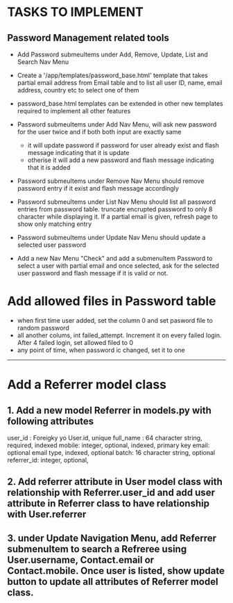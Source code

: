
# TASKS TO IMPLEMENT
## Password Management related tools
- Add Password submeuItems under Add, Remove, Update, List and Search Nav Menu
- Create a '/app/templates/password_base.html' template that takes partial email address from Email table and to list all user ID, name, email address, country etc to select one of them
-  password_base.html templates can be extended in other new templates required to implement all other features
- Password submeuItems under Add Nav Menu, will ask new password for the user twice and if both both input are exactly same
    - it will update password if password for user already exist and flash message indicating that it is update
    - otherise it will add a new password and flash message indicating that it is added

- Password submeuItems under Remove Nav Menu should remove password entry if it exist and flash message accordingly
- Password submeuItems under List Nav Menu should list all password entries from password table. truncate encrupted password to only 8 character while displaying it. If a partial email is given, refresh page to show only matching entry
- Password submeuItems under Update Nav Menu should update a selected user password
- Add a new Nav Menu "Check" and add a submenuItem Password to select a user with partial email and once selected, ask for the selected user password and flash message if it is valid or not.
    
    
# Add allowed files in Password table
- when first time user added, set the column 0 and set pasword file to random password
- all another colums, int failed_attempt. Increment it on every failed login. After 4 failed login, set allowed filed to 0
- any point of time, when password ic changed, set it to one


---------------
# Add a Referrer model class

## 1. Add a new model Referrer in models.py with following attributes

  user_id : Foreigky yo  User.id, unique
  full_name : 64 character string, required, indexed
  mobile: integer, optional, indexed, primary key
  email: optional email type, indexed, optional
  batch: 16 character string, optional
  referrer_id: integer, optional,

## 2. Add referrer attribute in User model class with relationship with Referrer.user_id and add user attribute in Referrer class to have relationship with User.referrer

## 3. under Update Navigation Menu, add Referrer submenuItem to search a Refreree using User.username, Contact.email or Contact.mobile. Once user is listed, show update button to update all attributes of Referrer model class.
